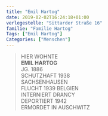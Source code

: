 ```yaml
---
title: "Emil Hartog"
date: 2019-02-02T16:24:18+01:00
verlegestelle: "Sittarder Straße 16"
familie: "Familie Hartog"
Tags: ["Emil Hartog"]
Categories: ["Menschen"]
---
```


> HIER WOHNTE  
> **EMIL HARTOG**  
> JG. 1886  
> SCHUTZHAFT 1938  
> SACHSENHAUSEN  
> FLUCHT  1939 BELGIEN  
> INTERNIERT DRANCY  
> DEPORTIERT 1942  
> ERMORDET IN AUSCHWITZ  